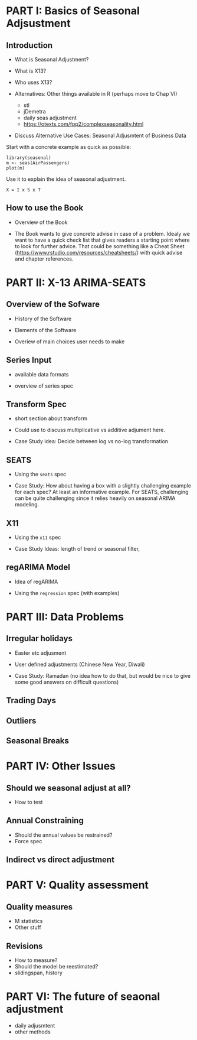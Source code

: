 PART I: Basics of Seasonal Adjsustment
======================================

## Introduction

- What is Seasonal Adjustment?

- What is X13?

- Who uses X13?

- Alternatives: Other things available in R (perhaps move to Chap VI)
  - stl
  - jDemetra
  - daily seas adjustment
  - https://otexts.com/fpp2/complexseasonality.html

- Discuss Alternative Use Cases: Seasonal Adjusmtent of Business Data


Start with a concrete example as quick as possible:

    library(seasonal)
    m <- seas(AirPassengers)
    plot(m)

Use it to explain the idea of seasonal adjustment.

    X = I x S x T


## How to use the Book

- Overview of the Book

- The Book wants to give concrete advise in case of a problem.
Idealy we want to have a quick check list that gives readers a starting point where to look for further advice. That could be something like a Cheat Sheet (https://www.rstudio.com/resources/cheatsheets/) with quick advise and chapter references.


PART II: X-13 ARIMA-SEATS
=========================

## Overview of the Sofware

- History of the Software

- Elements of the Software

- Overiew of main choices user needs to make

## Series Input

- available data formats

- overview of series spec

## Transform Spec

- short section about transform

- Could use to discuss multiplicative vs additive adjument here.

- Case Study idea: Decide between log vs no-log transformation 


## SEATS

- Using the `seats` spec

- Case Study: How about having a box with a slightly challenging example for each spec? 
At least an informative example. For SEATS, challenging can be quite challenging since it relies heavily on seasonal ARIMA modeling. 


## X11

- Using the `x11` spec

- Case Study Ideas: length of trend or seasonal filter, 


## regARIMA Model

- Idea of regARIMA

- Using the `regression` spec (with examples)



PART III: Data Problems
=======================

## Irregular holidays

- Easter etc adjusment

- User defined adjustments (Chinese New Year, Diwali)

- Case Study: Ramadan (no idea how to do that, but would be nice to give some good answers on difficult questions)


## Trading Days

## Outliers

## Seasonal Breaks



PART IV: Other Issues
=====================

## Should we seasonal adjust at all?

- How to test

## Annual Constraining

- Should the annual values be restrained?
- Force spec

## Indirect vs direct adjustment


PART V: Quality assessment
==========================

## Quality measures

- M statistics
- Other stuff

## Revisions

- How to measure?
- Should the model be reestimated?
- slidingspan, history


PART VI: The future of seaonal adjustment
=========================================

- daily adjusmtent
- other methods


